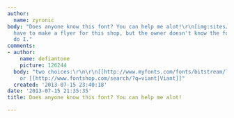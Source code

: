 ```yaml
---
author:
  name: zyronic
body: "Does anyone know this font? You can help me alot!\r\n[img:sites/default/files/old-images/font2_3438.jpg]\r\nI
  have to make a flyer for this shop, but the owner doesn't know the font and neither
  do I."
comments:
- author:
    name: defiantone
    picture: 126244
  body: "two choices:\r\n\r\n[[http://www.myfonts.com/fonts/bitstream/liberty/|Liberty]]
    or [[http://www.fontshop.com/search/?q=viant|Viant]]"
  created: '2013-07-15 23:40:18'
date: '2013-07-15 21:35:35'
title: Does anyone know this font? You can help me alot!

---
```


